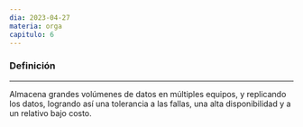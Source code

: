 ```yaml
---
dia: 2023-04-27
materia: orga
capitulo: 6
---
```

### Definición
---
Almacena grandes volúmenes de datos en múltiples equipos, y replicando los datos, logrando así una tolerancia a las fallas, una alta disponibilidad y a un relativo bajo costo.